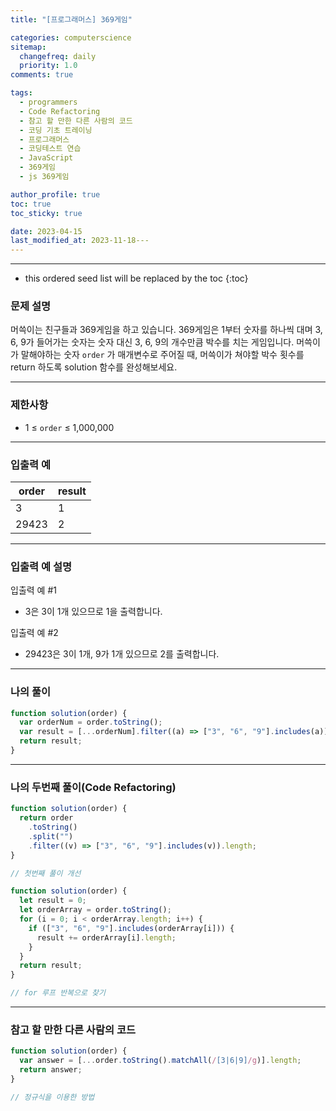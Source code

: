 ```yaml
---
title: "[프로그래머스] 369게임"

categories: computerscience
sitemap:
  changefreq: daily
  priority: 1.0
comments: true

tags:
  - programmers
  - Code Refactoring
  - 참고 할 만한 다른 사람의 코드
  - 코딩 기초 트레이닝
  - 프로그래머스
  - 코딩테스트 연습
  - JavaScript
  - 369게임
  - js 369게임

author_profile: true
toc: true
toc_sticky: true

date: 2023-04-15
last_modified_at: 2023-11-18---
---
```


---

<!-- prettier-ignore -->
* this ordered seed list will be replaced by the toc 
{:toc}

### 문제 설명

머쓱이는 친구들과 369게임을 하고 있습니다. 369게임은 1부터 숫자를 하나씩 대며 3, 6, 9가 들어가는 숫자는 숫자 대신 3, 6, 9의 개수만큼 박수를 치는 게임입니다. 머쓱이가 말해야하는 숫자 `order`
가 매개변수로 주어질 때, 머쓱이가 쳐야할 박수 횟수를 return 하도록 solution 함수를 완성해보세요.

---

### 제한사항

- 1 ≤ `order` ≤ 1,000,000

---

### 입출력 예

| order | result |
| ----- | ------ |
| 3     | 1      |
| 29423 | 2      |

---

### 입출력 예 설명

입출력 예 #1

- 3은 3이 1개 있으므로 1을 출력합니다.

입출력 예 #2

- 29423은 3이 1개, 9가 1개 있으므로 2를 출력합니다.

---

### 나의 풀이

```jsx
function solution(order) {
  var orderNum = order.toString();
  var result = [...orderNum].filter((a) => ["3", "6", "9"].includes(a)).length;
  return result;
}
```

---

### 나의 두번째 풀이(Code Refactoring)

```jsx
function solution(order) {
  return order
    .toString()
    .split("")
    .filter((v) => ["3", "6", "9"].includes(v)).length;
}

// 첫번째 풀이 개선

function solution(order) {
  let result = 0;
  let orderArray = order.toString();
  for (i = 0; i < orderArray.length; i++) {
    if (["3", "6", "9"].includes(orderArray[i])) {
      result += orderArray[i].length;
    }
  }
  return result;
}

// for 루프 반복으로 찾기
```

---

### 참고 할 만한 다른 사람의 코드

```jsx
function solution(order) {
  var answer = [...order.toString().matchAll(/[3|6|9]/g)].length;
  return answer;
}

// 정규식을 이용한 방법
```
